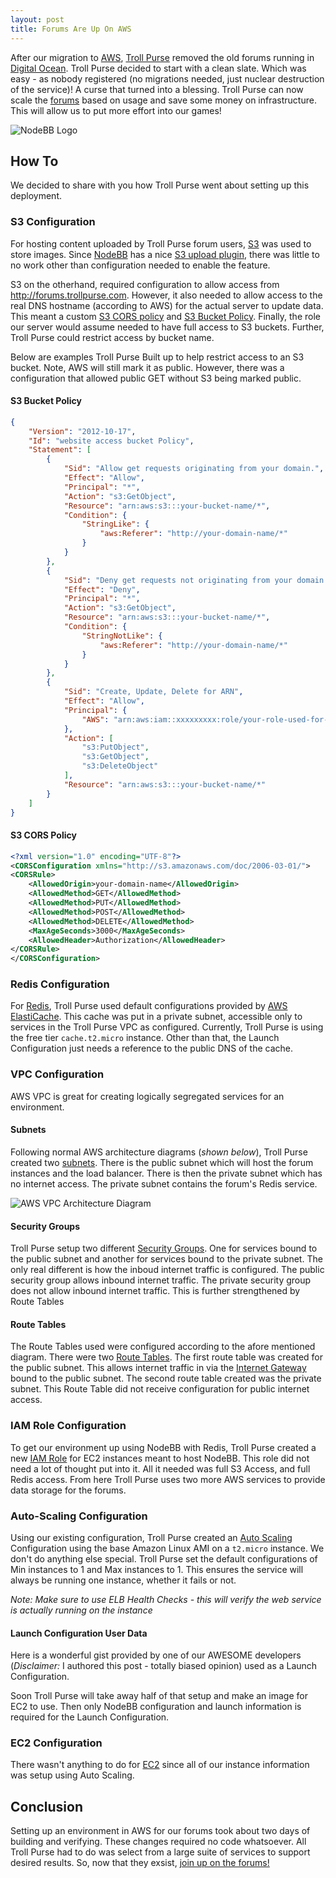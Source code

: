 ```yaml
---
layout: post
title: Forums Are Up On AWS
---
```


After our migration to [AWS](https://aws.amazon.com), [Troll Purse](http://trollpurse.com) removed the old forums running in [Digital Ocean](https://www.digitalocean.com). Troll Purse decided to start with a clean slate. Which was easy - as nobody registered (no migrations needed, just nuclear destruction of the service)! A curse that turned into a blessing. Troll Purse can now scale the [forums](http://forums.trollpurse.com) based on usage and save some money on infrastructure. This will allow us to put more effort into our games!

![NodeBB Logo](https://community.nodebb.org/assets/uploads/system/site-logo.png "NodeBB Logo")

## How To

We decided to share with you how Troll Purse went about setting up this deployment.

### S3 Configuration

For hosting content uploaded by Troll Purse forum users, [S3](https://aws.amazon.com/s3/) was used to store images. Since [NodeBB](https://nodebb.org/) has a nice [S3 upload plugin](https://github.com/louiseMcMahon/nodebb-plugin-s3-uploads), there was little to no work other than configuration needed to enable the feature.

S3 on the otherhand, required configuration to allow access from http://forums.trollpurse.com. However, it also needed to allow access to the real DNS hostname (according to AWS) for the actual server to update data. This meant a custom [S3 CORS policy](http://docs.aws.amazon.com/AmazonS3/latest/dev/cors.html) and [S3 Bucket Policy](http://docs.aws.amazon.com/AmazonS3/latest/dev/example-bucket-policies.html). Finally, the role our server would assume needed to have full access to S3 buckets. Further, Troll Purse could restrict access by bucket name.

Below are examples Troll Purse Built up to help restrict access to an S3 bucket. Note, AWS will still mark it as public. However, there was a configuration that allowed public GET without S3 being marked public.

#### S3 Bucket Policy
```json
{
    "Version": "2012-10-17",
    "Id": "website access bucket Policy",
    "Statement": [
        {
            "Sid": "Allow get requests originating from your domain.",
            "Effect": "Allow",
            "Principal": "*",
            "Action": "s3:GetObject",
            "Resource": "arn:aws:s3:::your-bucket-name/*",
            "Condition": {
                "StringLike": {
                    "aws:Referer": "http://your-domain-name/*"
                }
            }
        },
        {
            "Sid": "Deny get requests not originating from your domain.",
            "Effect": "Deny",
            "Principal": "*",
            "Action": "s3:GetObject",
            "Resource": "arn:aws:s3:::your-bucket-name/*",
            "Condition": {
                "StringNotLike": {
                    "aws:Referer": "http://your-domain-name/*"
                }
            }
        },
        {
            "Sid": "Create, Update, Delete for ARN",
            "Effect": "Allow",
            "Principal": {
                "AWS": "arn:aws:iam::xxxxxxxxx:role/your-role-used-for-s3-access-and-management"
            },
            "Action": [
                "s3:PutObject",
                "s3:GetObject",
                "s3:DeleteObject"
            ],
            "Resource": "arn:aws:s3:::your-bucket-name/*"
        }
    ]
}
```

#### S3 CORS Policy
```xml
<?xml version="1.0" encoding="UTF-8"?>
<CORSConfiguration xmlns="http://s3.amazonaws.com/doc/2006-03-01/">
<CORSRule>
    <AllowedOrigin>your-domain-name</AllowedOrigin>
    <AllowedMethod>GET</AllowedMethod>
    <AllowedMethod>PUT</AllowedMethod>
    <AllowedMethod>POST</AllowedMethod>
    <AllowedMethod>DELETE</AllowedMethod>
    <MaxAgeSeconds>3000</MaxAgeSeconds>
    <AllowedHeader>Authorization</AllowedHeader>
</CORSRule>
</CORSConfiguration>
```

### Redis Configuration

For [Redis](https://redis.io/), Troll Purse used default configurations provided by [AWS ElastiCache](https://aws.amazon.com/elasticache/). This cache was put in a private subnet, accessible only to services in the Troll Purse VPC as configured. Currently, Troll Purse is using the free tier `cache.t2.micro` instance. Other than that, the Launch Configuration just needs a reference to the public DNS of the cache.

### VPC Configuration

AWS VPC is great for creating logically segregated services for an environment.

#### Subnets

Following normal AWS architecture diagrams (*shown below*), Troll Purse created two [subnets](http://docs.aws.amazon.com/AmazonVPC/latest/UserGuide/VPC_Introduction.html#what-is-vpc-subnet). There is the public subnet which will host the forum instances and the load balancer. There is then the private subnet which has no internet access. The private subnet contains the forum's Redis service.

![AWS VPC Architecture Diagram](https://docs.aws.amazon.com/quickstart/latest/vpc/images/quickstart-vpc-design-fullscreen.png "AWS VPC Architecture Diagram")

#### Security Groups

Troll Purse setup two different [Security Groups](http://docs.aws.amazon.com/AmazonVPC/latest/UserGuide/VPC_SecurityGroups.html). One for services bound to the public subnet and another for services bound to the private subnet. The only real different is how the inboud internet traffic is configured. The public security group allows inbound internet traffic. The private security group does not allow inbound internet traffic. This is further strengthened by Route Tables

#### Route Tables

The Route Tables used were configured according to the afore mentioned diagram. There were two [Route Tables](http://docs.aws.amazon.com/AmazonVPC/latest/UserGuide/VPC_Route_Tables.html). The first route table was created for the public subnet. This allows internet traffic in via the [Internet Gateway](http://docs.aws.amazon.com/AmazonVPC/latest/UserGuide/VPC_Internet_Gateway.html) bound to the public subnet. The second route table created was the private subnet. This Route Table did not receive configuration for public internet access.

### IAM Role Configuration

To get our environment up using NodeBB with Redis, Troll Purse created a new [IAM Role](http://docs.aws.amazon.com/IAM/latest/UserGuide/id_roles.html) for EC2 instances meant to host NodeBB. This role did not need a lot of thought put into it. All it needed was full S3 Access, and full Redis access. From here Troll Purse uses two more AWS services to provide data storage for the forums.

### Auto-Scaling Configuration

Using our existing configuration, Troll Purse created an [Auto Scaling](https://aws.amazon.com/autoscaling/) Configuration using the base Amazon Linux AMI on a `t2.micro` instance. We don't do anything else special. Troll Purse set the default configurations of Min instances to 1 and Max instances to 1. This ensures the service will always be running one instance, whether it fails or not.

*Note: Make sure to use ELB Health Checks - this will verify the web service is actually running on the instance*

#### Launch Configuration User Data

Here is a wonderful gist provided by one of our AWESOME developers (*Disclaimer:* I authored this post - totally biased opinion) used as a Launch Configuration.

<script src="https://gist.github.com/hollsteinm/bb6b0dc5632d160b4198b947cdb493aa.js"></script>

Soon Troll Purse will take away half of that setup and make an image for EC2 to use. Then only NodeBB configuration and launch information is required for the Launch Configuration.

### EC2 Configuration

There wasn't anything to do for [EC2](https://aws.amazon.com/ec2/) since all of our instance information was setup using Auto Scaling.

## Conclusion

Setting up an environment in AWS for our forums took about two days of building and verifying. These changes required no code whatsoever. All Troll Purse had to do was select from a large suite of services to support desired results. So, now that they exsist, [join up on the forums!](http://forums.trollpurse.com/register)